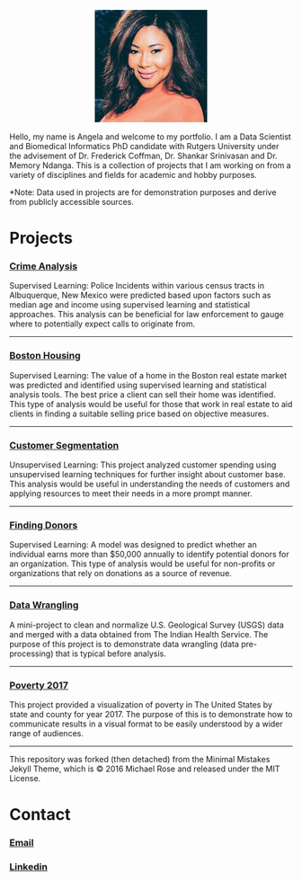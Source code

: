 <p align="center">
  <img  src="images/Angela_Baltes_Resized.jpg">
</p>
Hello, my name is Angela and welcome to my portfolio. I am a Data Scientist and Biomedical Informatics PhD candidate with Rutgers University under the advisement of Dr. Frederick Coffman, Dr. Shankar Srinivasan and Dr. Memory Ndanga. This is a collection of projects that I am working on from a variety of disciplines and fields for academic and hobby purposes. 

*Note: Data used in projects are for demonstration purposes and derive from publicly accessible sources. 


# Projects

### [Crime Analysis](http://htmlpreview.github.io/?https://github.com/angelabaltes/angelabaltes.github.io/blob/master/Metropolitan%20City%20Crime%20Analysis/Metropolitan%20Crime_10_11_19.html)
Supervised Learning: Police Incidents within various census tracts in Albuquerque, New Mexico were predicted based upon factors such as median age and income using supervised learning and statistical approaches. This analysis can be beneficial for law enforcement to gauge where to potentially expect calls to originate from. 

---

### [Boston Housing](http://htmlpreview.github.io/?https://github.com/angelabaltes/angelabaltes.github.io/blob/master/Boston%20Housing/boston_housing.html)
Supervised Learning: The value of a home in the Boston real estate market was predicted and identified using supervised learning and statistical analysis tools. The best price a client can sell their home was identified. This type of analysis would be useful for those that work in real estate to aid clients in finding a suitable selling price based on objective measures. 

---

### [Customer Segmentation](http://htmlpreview.github.io/?https://github.com/angelabaltes/angelabaltes.github.io/blob/master/Customer%20Segmentation/customer_segments_10_11_19.html)
Unsupervised Learning: This project analyzed customer spending using unsupervised learning techniques for further insight about customer base. This analysis would be useful in understanding the needs of customers and applying resources to meet their needs in a more prompt manner. 

---

### [Finding Donors](http://htmlpreview.github.io/?https://github.com/angelabaltes/angelabaltes.github.io/blob/master/Finding%20Donors/Finding_Donors_10_11_19.html)
Supervised Learning: A model was designed to predict whether an individual earns more than $50,000 annually to identify potential donors for an organization. This type of analysis would be useful for non-profits or organizations that rely on donations as a source of revenue. 

---

### [Data Wrangling](http://htmlpreview.github.io/?https://github.com/angelabaltes/angelabaltes.github.io/blob/master/Data%20Cleansing/Data%20Cleansing%20Project.html)
A mini-project to clean and normalize U.S. Geological Survey (USGS) data and merged with a data obtained from The Indian Health Service. The purpose of this project is to demonstrate data wrangling (data pre-processing) that is typical before analysis. 

---

### [Poverty 2017](http://htmlpreview.github.io/?https://github.com/angelabaltes/angelabaltes.github.io/blob/master/Poverty%202017/Poverty%20in%20The%20United%20States_2017_10_11_19_.html)
This project provided a visualization of poverty in The United States by state and county for year 2017. The purpose of this is to demonstrate how to communicate results in a visual format to be easily understood by a wider range of audiences.

---
This repository was forked (then detached) from the Minimal Mistakes Jekyll Theme, which is © 2016 Michael Rose and released under the MIT License.

# Contact
### [Email](mailto:angelakbaltes@gmail.com) 
### [Linkedin](https://www.linkedin.com/in/angelabaltes/)
